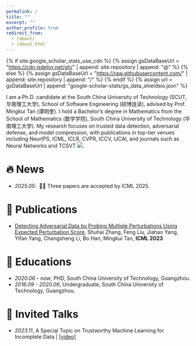 ```yaml
---
permalink: /
title: ""
excerpt: ""
author_profile: true
redirect_from: 
  - /about/
  - /about.html
---
```


{% if site.google_scholar_stats_use_cdn %}
{% assign gsDataBaseUrl = "https://cdn.jsdelivr.net/gh/" | append: site.repository | append: "@" %}
{% else %}
{% assign gsDataBaseUrl = "https://raw.githubusercontent.com/" | append: site.repository | append: "/" %}
{% endif %}
{% assign url = gsDataBaseUrl | append: "google-scholar-stats/gs_data_shieldsio.json" %}

<span class='anchor' id='about-me'></span>

I am a Ph.D. candidate at the South China University of Technology (SCUT, 华南理工大学), School of Software Engineering (硕博连读), advised by Prof. Mingkui Tan (谭明奎). I hold a Bachelor’s degree in Mathematics from the School of Mathematics (数学学院), South China University of Technology (华南理工大学). My research focuses on trusted data detection, adversarial defense, and model compression, with publications in top-tier venues including NeurIPS, ICML, ICLR, CVPR, ICCV, IJCAI, and journals such as Neural Networks and TCSVT <a href='https://scholar.google.com/citations?user=oNhLYoEAAAAJ&hl=zh-CN'><img src="https://img.shields.io/endpoint?url={{ url | url_encode }}&logo=Google%20Scholar&labelColor=f6f6f6&color=9cf&style=flat&label=citations"></a>.


# 🔥 News
- *2025.05*: &nbsp;🎉🎉 Three papers are accepted by ICML 2025.

# 📝 Publications 


- [Detecting Adversarial Data by Probing Multiple Perturbations Using Expected Perturbation Score](https://arxiv.org/abs/2305.16035), Shuhai Zhang, Feng Liu, Jiahao Yang, Yifan Yang, Changsheng Li, Bo Han, Mingkui Tan, **ICML 2023**


# 📖 Educations
- *2020.06 - now*, PHD, South China University of Technology, Guangzhou.
- *2016.09 - 2020.06*, Undergraduate, South China University of Technology, Guangzhou.

# 💬 Invited Talks
- *2023.11*, A Special Topic on Trustworthy Machine Learning for Incomplete Data  \| [\[video\]](https://www.bilibili.com/video/BV1ag4y1Q7ye/)

